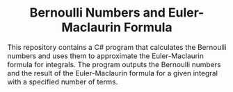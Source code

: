 <h1 align="center">Bernoulli Numbers and Euler-Maclaurin Formula</h1>
<p style="font-size:16px;">This repository contains a C# program that calculates the Bernoulli numbers and uses them to approximate the Euler-Maclaurin formula for integrals. The program outputs the Bernoulli numbers and the result of the Euler-Maclaurin formula for a given integral with a specified number of terms.</p>
